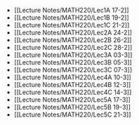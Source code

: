 - [[Lecture Notes/MATH220/Lec1A 17-2]]
- [[Lecture Notes/MATH220/Lec1B 19-2]]
- [[Lecture Notes/MATH220/Lec1C 21-2]]
- [[Lecture Notes/MATH220/Lec2A 24-2]]
- [[Lecture Notes/MATH220/Lec2B 26-2]]
- [[Lecture Notes/MATH220/Lec2C 28-2]]
- [[Lecture Notes/MATH220/Lec3A 03-3]]
- [[Lecture Notes/MATH220/Lec3B 05-3]]
- [[Lecture Notes/MATH220/Lec3C 07-3]]
- [[Lecture Notes/MATH220/Lec4A 10-3]]
- [[Lecture Notes/MATH220/Lec4B 12-3]]
- [[Lecture Notes/MATH220/Lec4C 14-3]]
- [[Lecture Notes/MATH220/Lec5A 17-3]]
- [[Lecture Notes/MATH220/Lec5B 19-3]]
- [[Lecture Notes/MATH220/Lec5C 21-3]]